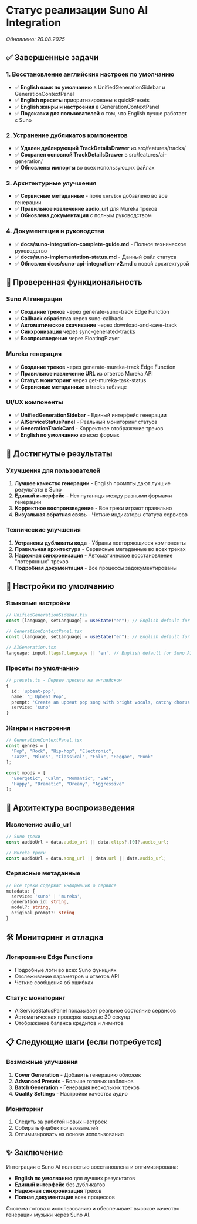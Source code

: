 # Статус реализации Suno AI Integration

*Обновлено: 20.08.2025*

## ✅ Завершенные задачи

### 1. Восстановление английских настроек по умолчанию
- ✅ **English язык по умолчанию** в UnifiedGenerationSidebar и GenerationContextPanel
- ✅ **English пресеты** приоритизированы в quickPresets
- ✅ **English жанры и настроения** в GenerationContextPanel
- ✅ **Подсказки для пользователей** о том, что English лучше работает с Suno

### 2. Устранение дубликатов компонентов
- ✅ **Удален дублирующий TrackDetailsDrawer** из src/features/tracks/
- ✅ **Сохранен основной TrackDetailsDrawer** в src/features/ai-generation/
- ✅ **Обновлены импорты** во всех использующих файлах

### 3. Архитектурные улучшения
- ✅ **Сервисные метаданные** - поле `service` добавлено во все генерации
- ✅ **Правильное извлечение audio_url** для Mureka треков
- ✅ **Обновлена документация** с полным руководством

### 4. Документация и руководства
- ✅ **docs/suno-integration-complete-guide.md** - Полное техническое руководство
- ✅ **docs/suno-implementation-status.md** - Данный файл статуса
- ✅ **Обновлен docs/suno-api-integration-v2.md** с новой архитектурой

## 🔄 Проверенная функциональность

### Suno AI генерация
- ✅ **Создание треков** через generate-suno-track Edge Function
- ✅ **Callback обработка** через suno-callback  
- ✅ **Автоматическое скачивание** через download-and-save-track
- ✅ **Синхронизация** через sync-generated-tracks
- ✅ **Воспроизведение** через FloatingPlayer

### Mureka генерация
- ✅ **Создание треков** через generate-mureka-track Edge Function
- ✅ **Правильное извлечение URL** из ответов Mureka API
- ✅ **Статус мониторинг** через get-mureka-task-status
- ✅ **Сервисные метаданные** в tracks таблице

### UI/UX компоненты  
- ✅ **UnifiedGenerationSidebar** - Единый интерфейс генерации
- ✅ **AIServiceStatusPanel** - Реальный мониторинг статуса
- ✅ **GenerationTrackCard** - Корректное отображение треков
- ✅ **English по умолчанию** во всех формах

## 🎯 Достигнутые результаты

### Улучшения для пользователей
1. **Лучшее качество генерации** - English промпты дают лучшие результаты в Suno
2. **Единый интерфейс** - Нет путаницы между разными формами генерации  
3. **Корректное воспроизведение** - Все треки играют правильно
4. **Визуальная обратная связь** - Четкие индикаторы статуса сервисов

### Технические улучшения  
1. **Устранены дубликаты кода** - Убраны повторяющиеся компоненты
2. **Правильная архитектура** - Сервисные метаданные во всех треках
3. **Надежная синхронизация** - Автоматическое восстановление "потерянных" треков
4. **Подробная документация** - Все процессы задокументированы

## 🔧 Настройки по умолчанию

### Языковые настройки
```typescript
// UnifiedGenerationSidebar.tsx
const [language, setLanguage] = useState("en"); // English default for Suno AI

// GenerationContextPanel.tsx  
const [language, setLanguage] = useState("en"); // English default for Suno AI

// AIGeneration.tsx
language: input.flags?.language || 'en', // English default for Suno AI
```

### Пресеты по умолчанию
```typescript
// presets.ts - Первые пресеты на английском
{
  id: 'upbeat-pop',
  name: '🎤 Upbeat Pop',
  prompt: 'Create an upbeat pop song with bright vocals, catchy chorus and danceable beat...',
  service: 'suno'
}
```

### Жанры и настроения
```typescript
// GenerationContextPanel.tsx
const genres = [
  "Pop", "Rock", "Hip-hop", "Electronic", 
  "Jazz", "Blues", "Classical", "Folk", "Reggae", "Punk"
];

const moods = [
  "Energetic", "Calm", "Romantic", "Sad",
  "Happy", "Dramatic", "Dreamy", "Aggressive"
];
```

## 🎵 Архитектура воспроизведения

### Извлечение audio_url
```typescript
// Suno треки
const audioUrl = data.audio_url || data.clips?.[0]?.audio_url;

// Mureka треки  
const audioUrl = data.song_url || data.url || data.audio_url;
```

### Сервисные метаданные
```typescript
// Все треки содержат информацию о сервисе
metadata: {
  service: 'suno' | 'mureka',
  generation_id: string,
  model?: string,
  original_prompt?: string
}
```

## 🛠 Мониторинг и отладка

### Логирование Edge Functions
- Подробные логи во всех Suno функциях
- Отслеживание параметров и ответов API
- Четкие сообщения об ошибках

### Статус мониторинг
- AIServiceStatusPanel показывает реальное состояние сервисов
- Автоматическая проверка каждые 30 секунд
- Отображение баланса кредитов и лимитов

## 📋 Следующие шаги (если потребуется)

### Возможные улучшения
1. **Cover Generation** - Добавить генерацию обложек
2. **Advanced Presets** - Больше готовых шаблонов
3. **Batch Generation** - Генерация нескольких треков
4. **Quality Settings** - Настройки качества аудио

### Мониторинг
1. Следить за работой новых настроек
2. Собирать фидбек пользователей
3. Оптимизировать на основе использования

## ✨ Заключение

Интеграция с Suno AI полностью восстановлена и оптимизирована:
- **English по умолчанию** для лучших результатов
- **Единый интерфейс** без дубликатов
- **Надежная синхронизация** треков  
- **Полная документация** всех процессов

Система готова к использованию и обеспечивает высокое качество генерации музыки через Suno AI.